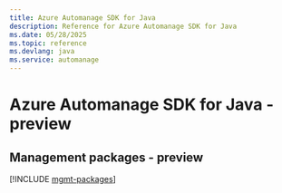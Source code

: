 ```yaml
---
title: Azure Automanage SDK for Java
description: Reference for Azure Automanage SDK for Java
ms.date: 05/28/2025
ms.topic: reference
ms.devlang: java
ms.service: automanage
---
```

# Azure Automanage SDK for Java - preview

## Management packages - preview
[!INCLUDE [mgmt-packages](automanage-mgmt-index.md)]